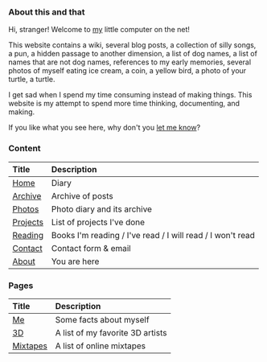 <p class="Weather is-light" is="weather-description"></p>

### About this and that

Hi, stranger! Welcome to [my](/me) little computer on the net!

This website contains a wiki, several blog posts, a collection of silly songs,
a pun, a hidden passage to another dimension, a list of dog names, a list of names
that are not dog names, references to my early memories, several photos of
myself eating ice cream, a coin, a yellow bird, a photo of your turtle, a
turtle.

I get sad when I spend my time consuming instead of making things. This website
is my attempt to spend more time thinking, documenting, and making.

If you like what you see here, why don't you [let me know](https://mail.javier.computer)?

### Content

| Title | Description|
|:-------|:-------|
|[Home](/)|Diary|
|[Archive](/archive)|Archive of posts|
|[Photos](/photos)|Photo diary and its archive|
|[Projects](/projects)|List of projects I've done|
|[Reading](/reading)|Books I'm reading / I've read / I will read / I won't read|
|[Contact](/contact) | Contact form & email |
|[About](/about) | You are here |

### Pages 

| Title | Description|
|:-------|:-------|
|[Me](/me)|Some facts about myself|
|[3D](/3D)|A list of my favorite 3D artists|
|[Mixtapes](/mixtapes)|A list of online mixtapes|




